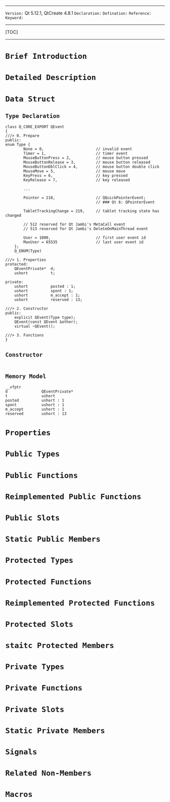 ***
`Version:` Qt 5.12.1, QtCreate 4.8.1
`Declaration:`
`Defination:`
`Reference:`
`Keyword:`
***
[TOC]
***

# `Brief Introduction`

# `Detailed Description`

# `Data Struct`

## `Type Declaration`

``` text
class Q_CORE_EXPORT QEvent
{
///> 0. Prepare
public:
enum Type {
        None = 0,                       // invalid event
        Timer = 1,                      // timer event
        MouseButtonPress = 2,           // mouse button pressed
        MouseButtonRelease = 3,         // mouse button released
        MouseButtonDblClick = 4,        // mouse button double click
        MouseMove = 5,                  // mouse move
        KeyPress = 6,                   // key pressed
        KeyRelease = 7,                 // key released

        ...

        Pointer = 218,                  // QQuickPointerEvent;
                                        // ### Qt 6: QPointerEvent

        TabletTrackingChange = 219,     // tablet tracking state has changed

        // 512 reserved for Qt Jambi's MetaCall event
        // 513 reserved for Qt Jambi's DeleteOnMainThread event

        User = 1000,                    // first user event id
        MaxUser = 65535                 // last user event id
    };
    Q_ENUM(Type)

///> 1. Properties
protected:
    QEventPrivate*  d;
    ushort          t;

private:
    ushort          posted : 1;
    ushort          spont : 1;
    ushort          m_accept : 1;
    ushort          reserved : 13;

///> 2. Constructor
public:
    explicit QEvent(Type type);
    QEvent(const QEvent &other);
    virtual ~QEvent();

///> 3. Functions
}
```

## `Constructor`

``` text
```

## `Memory Model`

``` text
__vfptr
d               QEventPrivate*
t               ushort
posted          ushort : 1
spont           ushort : 1
m_accept        ushort : 1
reserved        ushort : 13
```

# `Properties`

# `Public Types`

# `Public Functions`

# `Reimplemented Public Functions`

# `Public Slots`

# `Static Public Members`

# `Protected Types`

# `Protected Functions`

# `Reimplemented Protected Functions`

# `Protected Slots`

# `staitc Protected Members`

# `Private Types`

# `Private Functions`

# `Private Slots`

# `Static Private Members`

# `Signals`

# `Related Non-Members`

# `Macros`